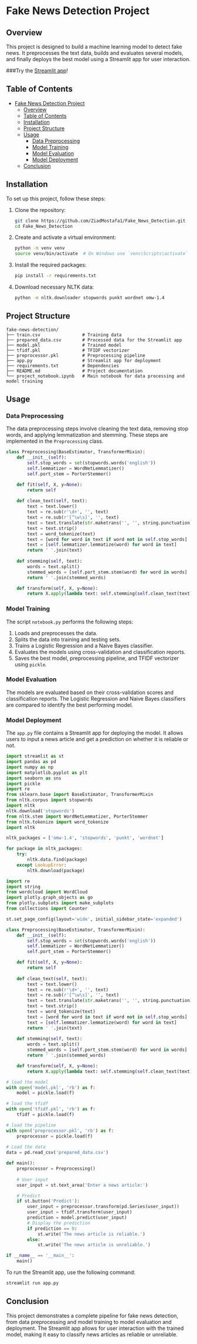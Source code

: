 ﻿# Fake News Detection Project

## Overview

This project is designed to build a machine learning model to detect fake news. It preprocesses the text data, builds and evaluates several models, and finally deploys the best model using a Streamlit app for user interaction.

###Try the [Streamlit app](https://ziadmostafa1-fake-news-detection-app-mvav1l.streamlit.app/)!

## Table of Contents

- [Fake News Detection Project](#fake-news-detection-project)
  - [Overview](#overview)
  - [Table of Contents](#table-of-contents)
  - [Installation](#installation)
  - [Project Structure](#project-structure)
  - [Usage](#usage)
    - [Data Preprocessing](#data-preprocessing)
    - [Model Training](#model-training)
    - [Model Evaluation](#model-evaluation)
    - [Model Deployment](#model-deployment)
  - [Conclusion](#conclusion)

## Installation

To set up this project, follow these steps:

1. Clone the repository:
   ```sh
   git clone https://github.com/ZiadMostafa1/Fake_News_Detection.git
   cd Fake_News_Detection
   ```

2. Create and activate a virtual environment:
   ```sh
   python -m venv venv
   source venv/bin/activate  # On Windows use `venv\Scripts\activate`
   ```

3. Install the required packages:
   ```sh
   pip install -r requirements.txt
   ```

4. Download necessary NLTK data:
   ```sh
   python -m nltk.downloader stopwords punkt wordnet omw-1.4
   ```

## Project Structure

```
fake-news-detection/
├── train.csv                # Training data
├── prepared_data.csv        # Processed data for the Streamlit app
├── model.pkl                # Trained model
├── tfidf.pkl                # TFIDF vectorizer
├── preprocessor.pkl         # Preprocessing pipeline
├── app.py                   # Streamlit app for deployment
├── requirements.txt         # Dependencies
├── README.md                # Project documentation
└── project_notebook.ipynb   # Main notebook for data processing and model training
```

## Usage

### Data Preprocessing

The data preprocessing steps involve cleaning the text data, removing stop words, and applying lemmatization and stemming. These steps are implemented in the `Preprocessing` class.

```python
class Preprocessing(BaseEstimator, TransformerMixin):
    def __init__(self):
        self.stop_words = set(stopwords.words('english'))
        self.lemmatizer = WordNetLemmatizer()
        self.port_stem = PorterStemmer()

    def fit(self, X, y=None):
        return self
    
    def clean_text(self, text):
        text = text.lower()
        text = re.sub(r'\d+', '', text)
        text = re.sub(r'[^\w\s]', '', text)        
        text = text.translate(str.maketrans('', '', string.punctuation))
        text = text.strip()
        text = word_tokenize(text)
        text = [word for word in text if word not in self.stop_words]
        text = [self.lemmatizer.lemmatize(word) for word in text]
        return ' '.join(text)
    
    def stemming(self, text):
        words = text.split()
        stemmed_words = [self.port_stem.stem(word) for word in words]
        return ' '.join(stemmed_words)

    def transform(self, X, y=None):
        return X.apply(lambda text: self.stemming(self.clean_text(text)))    
```

### Model Training

The script `notebook.py` performs the following steps:
1. Loads and preprocesses the data.
2. Splits the data into training and testing sets.
3. Trains a Logistic Regression and a Naive Bayes classifier.
4. Evaluates the models using cross-validation and classification reports.
5. Saves the best model, preprocessing pipeline, and TFIDF vectorizer using `pickle`.

### Model Evaluation

The models are evaluated based on their cross-validation scores and classification reports. The Logistic Regression and Naive Bayes classifiers are compared to identify the best performing model.

### Model Deployment

The `app.py` file contains a Streamlit app for deploying the model. It allows users to input a news article and get a prediction on whether it is reliable or not.

```python
import streamlit as st
import pandas as pd
import numpy as np
import matplotlib.pyplot as plt
import seaborn as sns
import pickle
import re
from sklearn.base import BaseEstimator, TransformerMixin
from nltk.corpus import stopwords
import nltk
nltk.download('stopwords')
from nltk.stem import WordNetLemmatizer, PorterStemmer
from nltk.tokenize import word_tokenize
import nltk

nltk_packages = ['omw-1.4', 'stopwords', 'punkt', 'wordnet']

for package in nltk_packages:
    try:
        nltk.data.find(package)
    except LookupError:
        nltk.download(package)

import re
import string
from wordcloud import WordCloud
import plotly.graph_objects as go
from plotly.subplots import make_subplots
from collections import Counter

st.set_page_config(layout='wide', initial_sidebar_state='expanded')

class Preprocessing(BaseEstimator, TransformerMixin):
    def __init__(self):
        self.stop_words = set(stopwords.words('english'))
        self.lemmatizer = WordNetLemmatizer()
        self.port_stem = PorterStemmer()

    def fit(self, X, y=None):
        return self
    
    def clean_text(self, text):
        text = text.lower()
        text = re.sub(r'\d+', '', text)
        text = re.sub(r'[^\w\s]', '', text)        
        text = text.translate(str.maketrans('', '', string.punctuation))
        text = text.strip()
        text = word_tokenize(text)
        text = [word for word in text if word not in self.stop_words]
        text = [self.lemmatizer.lemmatize(word) for word in text]
        return ' '.join(text)
    
    def stemming(self, text):
        words = text.split()
        stemmed_words = [self.port_stem.stem(word) for word in words]
        return ' '.join(stemmed_words)

    def transform(self, X, y=None):
        return X.apply(lambda text: self.stemming(self.clean_text(text)))    

# load the model
with open('model.pkl', 'rb') as f:
    model = pickle.load(f)

# load the tfidf
with open('tfidf.pkl', 'rb') as f:
    tfidf = pickle.load(f)

# load the pipeline
with open('preprocessor.pkl', 'rb') as f:
    preprocessor = pickle.load(f)
        
# Load the data
data = pd.read_csv('prepared_data.csv')

def main():
    preprocessor = Preprocessing()
    
    # User input
    user_input = st.text_area('Enter a news article:')

    # Predict
    if st.button('Predict'):
        user_input = preprocessor.transform(pd.Series(user_input))
        user_input = tfidf.transform(user_input)
        prediction = model.predict(user_input)
        # Display the prediction
        if prediction == 0:
            st.write('The news article is reliable.')
        else:
            st.write('The news article is unreliable.')

if __name__ == '__main__':
    main()
```

To run the Streamlit app, use the following command:
```sh
streamlit run app.py
```

## Conclusion

This project demonstrates a complete pipeline for fake news detection, from data preprocessing and model training to model evaluation and deployment. The Streamlit app allows for user interaction with the trained model, making it easy to classify news articles as reliable or unreliable.
